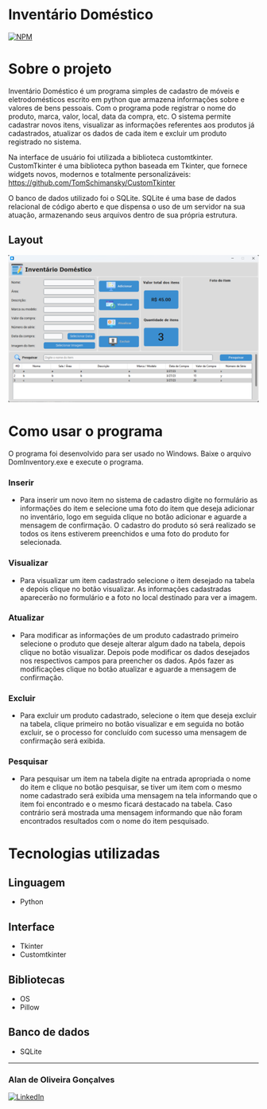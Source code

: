 # Inventário Doméstico
 
[![NPM](https://img.shields.io/npm/l/react)](https://github.com/Alan-oliveir/Inventario_Domestico/blob/main/LICENSE)

# Sobre o projeto

Inventário Doméstico é um programa simples de cadastro de móveis e eletrodomésticos escrito em python que armazena informações sobre e valores de bens pessoais. Com o programa pode registrar o nome do produto, marca, valor, local, data da compra, etc. O sistema permite cadastrar novos itens, visualizar as informações referentes aos produtos já cadastrados, atualizar os dados de cada item e excluir um produto registrado no sistema.

Na interface de usuário foi utilizada a biblioteca customtkinter. CustomTkinter é uma biblioteca python baseada em Tkinter, que fornece widgets novos, modernos e totalmente personalizáveis: <https://github.com/TomSchimansky/CustomTkinter>

O banco de dados utilizado foi o SQLite. SQLite é uma base de dados relacional de código aberto e que dispensa o uso de um servidor na sua atuação, armazenando seus arquivos dentro de sua própria estrutura.

## Layout 
![Windows](https://github.com/Alan-oliveir/Inventario_Domestico/blob/main/images/screenshot/inv_dom_screenshot.png) 

# Como usar o programa

O programa foi desenvolvido para ser usado no Windows. Baixe o arquivo DomInventory.exe e execute o programa.

### Inserir
- Para inserir um novo item no sistema de cadastro digite no formulário as informações do item e selecione uma foto do item que deseja adicionar no inventário, logo em seguida clique no botão adicionar e aguarde a mensagem de confirmação. O cadastro do produto só será realizado se todos os itens estiverem preenchidos e uma foto do produto for selecionada. 
### Visualizar
- Para visualizar um item cadastrado selecione o item desejado na tabela e depois clique no botão visualizar. As informações cadastradas aparecerão no formulário e a foto no local destinado para ver a imagem.
### Atualizar
- Para modificar as informações de um produto cadastrado primeiro selecione o produto que deseje alterar algum dado na tabela, depois clique no botão visualizar. Depois pode modificar os dados desejados nos respectivos campos para preencher os dados. Após fazer as modificações clique no botão atualizar e aguarde a mensagem de confirmação.
### Excluir
- Para excluir um produto cadastrado, selecione o item que deseja excluir na tabela, clique primeiro no botão visualizar e em seguida no botão excluir, se o processo for concluído com sucesso uma mensagem de confirmação será exibida.
### Pesquisar
- Para pesquisar um item na tabela digite na entrada apropriada o nome do item e clique no botão pesquisar, se tiver um item com o mesmo nome cadastrado será exibida uma mensagem na tela informando que o item foi encontrado e o mesmo ficará destacado na tabela. Caso contrário será mostrada uma mensagem informando que não foram encontrados resultados com o nome do item pesquisado. 

# Tecnologias utilizadas
## Linguagem
- Python

## Interface
- Tkinter
- Customtkinter

## Bibliotecas
- OS
- Pillow

## Banco de dados
- SQLite
___

### Alan de Oliveira Gonçalves
[![LinkedIn](https://img.shields.io/badge/LinkedIn-0077B5?style=for-the-badge&logo=linkedin&logoColor=white)](https://www.linkedin.com/in/alan-ogoncalves/) 

